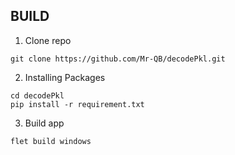 ## BUILD

1. Clone repo
```
git clone https://github.com/Mr-QB/decodePkl.git
```
2. Installing Packages
```
cd decodePkl
pip install -r requirement.txt
```
3. Build app
```
flet build windows
```